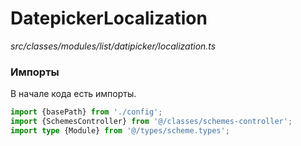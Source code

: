 # DatepickerLocalization

_src/classes/modules/list/datipicker/localization.ts_



### Импорты

В начале кода есть импорты.

```ts
import {basePath} from './config';
import {SchemesController} from '@/classes/schemes-controller';
import type {Module} from '@/types/scheme.types';
```

